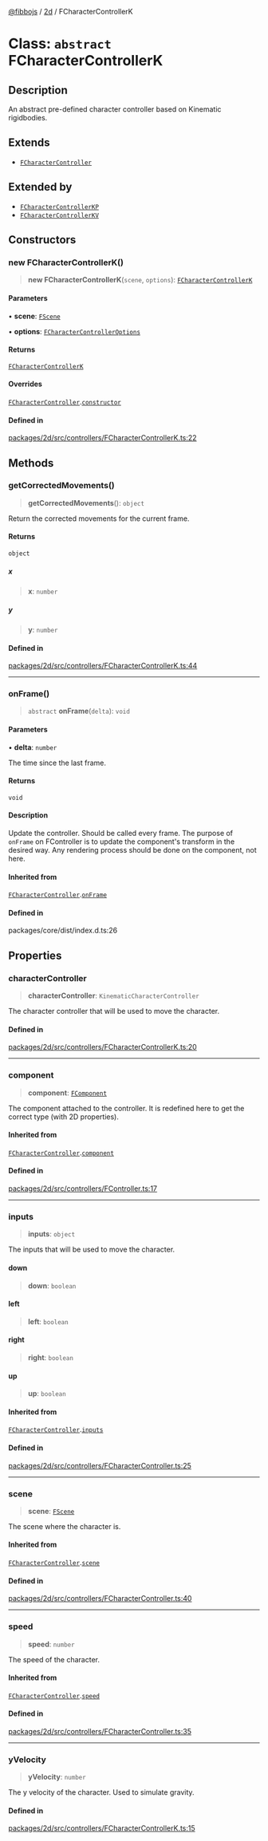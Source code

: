 [@fibbojs](/api/index) / [2d](/api/2d) / FCharacterControllerK

# Class: `abstract` FCharacterControllerK

## Description

An abstract pre-defined character controller based on Kinematic rigidbodies.

## Extends

- [`FCharacterController`](FCharacterController.md)

## Extended by

- [`FCharacterControllerKP`](FCharacterControllerKP.md)
- [`FCharacterControllerKV`](FCharacterControllerKV.md)

## Constructors

### new FCharacterControllerK()

> **new FCharacterControllerK**(`scene`, `options`): [`FCharacterControllerK`](FCharacterControllerK.md)

#### Parameters

• **scene**: [`FScene`](FScene.md)

• **options**: [`FCharacterControllerOptions`](../interfaces/FCharacterControllerOptions.md)

#### Returns

[`FCharacterControllerK`](FCharacterControllerK.md)

#### Overrides

[`FCharacterController`](FCharacterController.md).[`constructor`](FCharacterController.md#constructors)

#### Defined in

[packages/2d/src/controllers/FCharacterControllerK.ts:22](https://github.com/fibbojs/fibbo/blob/b15d2db28a257e995075ea40c3de44dde73dcbf1/packages/2d/src/controllers/FCharacterControllerK.ts#L22)

## Methods

### getCorrectedMovements()

> **getCorrectedMovements**(): `object`

Return the corrected movements for the current frame.

#### Returns

`object`

##### x

> **x**: `number`

##### y

> **y**: `number`

#### Defined in

[packages/2d/src/controllers/FCharacterControllerK.ts:44](https://github.com/fibbojs/fibbo/blob/b15d2db28a257e995075ea40c3de44dde73dcbf1/packages/2d/src/controllers/FCharacterControllerK.ts#L44)

***

### onFrame()

> `abstract` **onFrame**(`delta`): `void`

#### Parameters

• **delta**: `number`

The time since the last frame.

#### Returns

`void`

#### Description

Update the controller. Should be called every frame.
The purpose of `onFrame` on FController is to update the component's transform in the desired way.
Any rendering process should be done on the component, not here.

#### Inherited from

[`FCharacterController`](FCharacterController.md).[`onFrame`](FCharacterController.md#onframe)

#### Defined in

packages/core/dist/index.d.ts:26

## Properties

### characterController

> **characterController**: `KinematicCharacterController`

The character controller that will be used to move the character.

#### Defined in

[packages/2d/src/controllers/FCharacterControllerK.ts:20](https://github.com/fibbojs/fibbo/blob/b15d2db28a257e995075ea40c3de44dde73dcbf1/packages/2d/src/controllers/FCharacterControllerK.ts#L20)

***

### component

> **component**: [`FComponent`](FComponent.md)

The component attached to the controller.
It is redefined here to get the correct type (with 2D properties).

#### Inherited from

[`FCharacterController`](FCharacterController.md).[`component`](FCharacterController.md#component)

#### Defined in

[packages/2d/src/controllers/FController.ts:17](https://github.com/fibbojs/fibbo/blob/b15d2db28a257e995075ea40c3de44dde73dcbf1/packages/2d/src/controllers/FController.ts#L17)

***

### inputs

> **inputs**: `object`

The inputs that will be used to move the character.

#### down

> **down**: `boolean`

#### left

> **left**: `boolean`

#### right

> **right**: `boolean`

#### up

> **up**: `boolean`

#### Inherited from

[`FCharacterController`](FCharacterController.md).[`inputs`](FCharacterController.md#inputs)

#### Defined in

[packages/2d/src/controllers/FCharacterController.ts:25](https://github.com/fibbojs/fibbo/blob/b15d2db28a257e995075ea40c3de44dde73dcbf1/packages/2d/src/controllers/FCharacterController.ts#L25)

***

### scene

> **scene**: [`FScene`](FScene.md)

The scene where the character is.

#### Inherited from

[`FCharacterController`](FCharacterController.md).[`scene`](FCharacterController.md#scene)

#### Defined in

[packages/2d/src/controllers/FCharacterController.ts:40](https://github.com/fibbojs/fibbo/blob/b15d2db28a257e995075ea40c3de44dde73dcbf1/packages/2d/src/controllers/FCharacterController.ts#L40)

***

### speed

> **speed**: `number`

The speed of the character.

#### Inherited from

[`FCharacterController`](FCharacterController.md).[`speed`](FCharacterController.md#speed)

#### Defined in

[packages/2d/src/controllers/FCharacterController.ts:35](https://github.com/fibbojs/fibbo/blob/b15d2db28a257e995075ea40c3de44dde73dcbf1/packages/2d/src/controllers/FCharacterController.ts#L35)

***

### yVelocity

> **yVelocity**: `number`

The y velocity of the character. Used to simulate gravity.

#### Defined in

[packages/2d/src/controllers/FCharacterControllerK.ts:15](https://github.com/fibbojs/fibbo/blob/b15d2db28a257e995075ea40c3de44dde73dcbf1/packages/2d/src/controllers/FCharacterControllerK.ts#L15)
